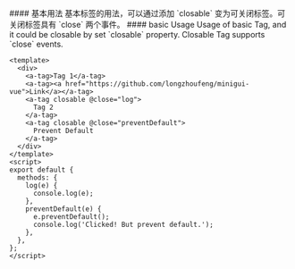 <cn>
#### 基本用法
基本标签的用法，可以通过添加 `closable` 变为可关闭标签。可关闭标签具有 `close` 两个事件。
</cn>

<us>
#### basic Usage
Usage of basic Tag, and it could be closable by set `closable` property. Closable Tag supports `close` events.
</us>

```vue
<template>
  <div>
    <a-tag>Tag 1</a-tag>
    <a-tag><a href="https://github.com/longzhoufeng/minigui-vue">Link</a></a-tag>
    <a-tag closable @close="log">
      Tag 2
    </a-tag>
    <a-tag closable @close="preventDefault">
      Prevent Default
    </a-tag>
  </div>
</template>
<script>
export default {
  methods: {
    log(e) {
      console.log(e);
    },
    preventDefault(e) {
      e.preventDefault();
      console.log('Clicked! But prevent default.');
    },
  },
};
</script>
```
